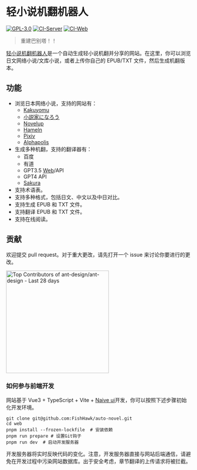 # 轻小说机翻机器人

[![GPL-3.0](https://img.shields.io/github/license/FishHawk/auto-novel)](https://github.com/FishHawk/auto-novel#license)
[![CI-Server](https://github.com/FishHawk/auto-novel/workflows/CI-Server/badge.svg)](https://github.com/FishHawk/auto-novel/actions/workflows/CI-Server.yml)
[![CI-Web](https://github.com/FishHawk/auto-novel/workflows/CI-Web/badge.svg)](https://github.com/FishHawk/auto-novel/actions/workflows/CI-Web.yml)

> 重建巴别塔！！

[轻小说机翻机器人](https://books.fishhawk.top/)是一个自动生成轻小说机翻并分享的网站。在这里，你可以浏览日文网络小说/文库小说，或者上传你自己的 EPUB/TXT 文件，然后生成机翻版本。

## 功能

- 浏览日本网络小说，支持的网站有：
  - [Kakuyomu](https://kakuyomu.jp/)
  - [小説家になろう](https://syosetu.com/)
  - [Novelup](https://novelup.plus/)
  - [Hameln](https://syosetu.org/)
  - [Pixiv](https://www.pixiv.net/)
  - [Alphapolis](https://www.alphapolis.co.jp/)
- 生成多种机翻，支持的翻译器有：
  - 百度
  - 有道
  - GPT3.5 [Web](https://chat.openai.com/)/API
  - GPT4 API
  - [Sakura](https://huggingface.co/sakuraumi/Sakura-13B-Galgame)
- 支持术语表。
- 支持多种格式，包括日文、中文以及中日对比。
- 支持生成 EPUB 和 TXT 文件。
- 支持翻译 EPUB 和 TXT 文件。
- 支持在线阅读。

## 贡献

欢迎提交 pull request。对于重大更改，请先打开一个 issue 来讨论你要进行的更改。

<a href="https://next.ossinsight.io/widgets/official/compose-recent-top-contributors?repo_id=559577341" target="_blank" style="display: block" align="left">
  <picture>
    <source media="(prefers-color-scheme: dark)" srcset="https://next.ossinsight.io/widgets/official/compose-recent-top-contributors/thumbnail.png?repo_id=559577341&image_size=auto&color_scheme=dark" width="280">
    <img alt="Top Contributors of ant-design/ant-design - Last 28 days" src="https://next.ossinsight.io/widgets/official/compose-recent-top-contributors/thumbnail.png?repo_id=559577341&image_size=auto&color_scheme=light" width="280">
  </picture>
</a>

### 如何参与前端开发

网站基于 Vue3 + TypeScript + Vite + [Naive ui](https://www.naiveui.com/zh-CN)开发，你可以按照下述步骤初始化开发环境。

```shell
git clone git@github.com:FishHawk/auto-novel.git
cd web
pnpm install --frozen-lockfile  # 安装依赖
pnpm run prepare # 设置Git钩子
pnpm run dev  # 启动开发服务器
```

开发服务器将实时反映代码的变化。注意，开发服务器直接与网站后端通信，请避免在开发过程中污染网站数据库。出于安全考虑，章节翻译的上传请求将被拦截。
